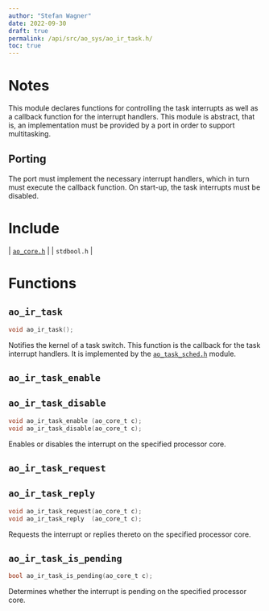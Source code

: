 ```yaml
---
author: "Stefan Wagner"
date: 2022-09-30
draft: true
permalink: /api/src/ao_sys/ao_ir_task.h/
toc: true
---
```


# Notes

This module declares functions for controlling the task interrupts as well as a callback function for the interrupt handlers. This module is abstract, that is, an implementation must be provided by a port in order to support multitasking.

## Porting

The port must implement the necessary interrupt handlers, which in turn must execute the callback function. On start-up, the task interrupts must be disabled.

# Include

| [`ao_core.h`](ao_core.h.md) |
| `stdbool.h` |

# Functions

## `ao_ir_task`

```c
void ao_ir_task();
```

Notifies the kernel of a task switch. This function is the callback for the task interrupt handlers. It is implemented by the [`ao_task_sched.h`](ao_task_sched.h.md) module.

## `ao_ir_task_enable`
## `ao_ir_task_disable`

```c
void ao_ir_task_enable (ao_core_t c);
void ao_ir_task_disable(ao_core_t c);
```

Enables or disables the interrupt on the specified processor core.

## `ao_ir_task_request`
## `ao_ir_task_reply`

```c
void ao_ir_task_request(ao_core_t c);
void ao_ir_task_reply  (ao_core_t c);
```

Requests the interrupt or replies thereto on the specified processor core.

## `ao_ir_task_is_pending`

```c
bool ao_ir_task_is_pending(ao_core_t c);
```

Determines whether the interrupt is pending on the specified processor core.
